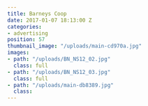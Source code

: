 ```yaml
---
title: Barneys Coop
date: 2017-01-07 18:13:00 Z
categories:
- advertising
position: 57
thumbnail_image: "/uploads/main-cd970a.jpg"
images:
- path: "/uploads/BN_NS12_02.jpg"
  class: full
- path: "/uploads/BN_NS12_03.jpg"
  class: full
- path: "/uploads/main-db8389.jpg"
  class: 
---
```


